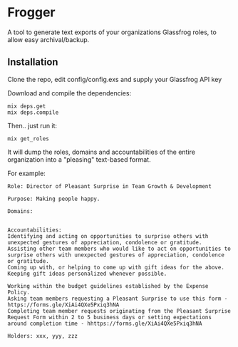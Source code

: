 # Frogger

A tool to generate text exports of your organizations Glassfrog roles, to allow easy archival/backup.

## Installation

Clone the repo, edit config/config.exs and supply your Glassfrog API key

Download and compile the dependencies:

```
mix deps.get
mix deps.compile
```

Then.. just run it:

```
mix get_roles
```

It will dump the roles, domains and accountabilities of the entire organization into a "pleasing" text-based format.

For example:

```
Role: Director of Pleasant Surprise in Team Growth & Development

Purpose: Making people happy.

Domains:


Accountabilities:
Identifying and acting on opportunities to surprise others with unexpected gestures of appreciation, condolence or gratitude.
Assisting other team members who would like to act on opportunities to surprise others with unexpected gestures of appreciation, condolence or gratitude.
Coming up with, or helping to come up with gift ideas for the above.
Keeping gift ideas personalized whenever possible.

Working within the budget guidelines established by the Expense Policy.
Asking team members requesting a Pleasant Surprise to use this form - https://forms.gle/XiAi4QXe5Pxiq3hNA
Completing team member requests originating from the Pleasant Surprise Request Form within 2 to 5 business days or setting expectations around completion time - hhttps://forms.gle/XiAi4QXe5Pxiq3hNA

Holders: xxx, yyy, zzz
```
